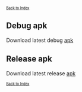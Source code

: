 <small><small>[Back to Index](./index.md)</small></small>

## Debug apk
Download latest debug [apk](https://github.com/mg4gh/MGMapViewer/blob/master/apk/debug/MGMapViewer-debug-0.9.7-pre-20221127_224759.apk?raw=true)

## Release apk
Download latest release [apk](https://github.com/mg4gh/MGMapViewer/blob/master/apk/release/MGMapViewer-release-0.9.7-pre-20221127_224759.apk?raw=true)

<small><small>[Back to Index](./index.md)</small></small>

